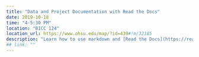 ```yaml
---
title: "Data and Project Documentation with Read the Docs"
date: 2019-10-18
time: "4-5:30 PM"
location: "BICC 124"
location_url: https://www.ohsu.edu/map/?id=439#!m/32185
description: "Learn how to use markdown and [Read the Docs](https://readthedocs.org/) to document your data and research projects."
## link: ""
---
```


